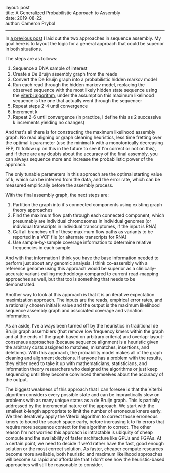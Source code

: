 layout: post  
title: A Generalized Probabilistic Approach to Assembly  
date: 2019-08-22  
author: Cameron Prybol  

---

In [a previous post](the-two-approach-problem-in-assembly.html) I laid out the two approaches in sequence assembly. My goal here is to layout the logic for a general approach that could be superior in both situations.

The steps are as follows:
1. Sequence a DNA sample of interest
2. Create a De Bruijn assembly graph from the reads
3. Convert the De Bruijn graph into a probabilistic hidden markov model
4. Run each read through the hidden markov model, replacing the observed sequence with the most likely hidden state sequence using the [viterbi algorithm](https://en.wikipedia.org/wiki/Viterbi_algorithm), under the assumption this maximum likelihood sequence is the one that actually went through the sequencer
5. Repeat steps 2-4 until convergence
6. Increment k
7. Repeat 2-6 until convergence (in practice, I define this as 2 successive k increments yielding no changes)

And that's all there is for constructing the maximum likelihood assembly graph. No read aligning or graph cleaning heuristics, less time fretting over the optimal k parameter (use the minimal k with a monotonically decreasing FFP, I'll follow up on this in the future to see if I'm correct or not on this), and if there are any doubts about the accuracy of the final assembly, you can always sequence more and increase the probabilistic power of the approach.

The only tunable parameters in this approach are the optimal starting value of k, which can be inferred from the data, and the error rate, which can be measured empirically before the assembly process.

With the final assembly graph, the next steps are:
1. Partition the graph into it's connected components using existing graph theory approaches
2. Find the maximum flow path through each connected component, which presumably are individual chromosomes in individual genomes (or individual transcripts in individual transcriptomes, if the input is RNA)
3. Call all branches off of these maximum flow paths as variants to be reported in a VCF file (or alternate transcripts for RNA)
4. Use sample-by-sample coverage information to determine relative frequencies in each sample

And with that information I think you have the base information needed to perform just about any genomic analysis. I think co-assembly with a reference genome using this approach would be superior as a clinically-accurate variant-calling methodology compared to current read-mapping approaches as well, but that too is something that needs to be demonstrated.

Another way to look at this approach is that it is an iterative expectation maximization approach. The inputs are the reads, empirical error rates, and a rationally chosen initial k value and the output is the maximum likelihood sequence assembly graph and associated coverage and variation information. 

As an aside, I've always been turned off by the heuristics in traditional de Bruijn graph assemblers (that remove low frequency kmers within the graph and at the ends of the graph based on arbitrary criteria) and overlap-layout-consensus approaches (because sequence alignment is a heuristic given the arbitrary costs assigned to matches, mismatches, insertions, and deletions). With this approach, the probability model makes all of the graph cleaning and alignment decisions. If anyone has a problem with the results, they either need to take it up with mathematicians, statisticians, and information theory researchers who designed the algorithms or just keep sequencing until they become convinced themselves about the accuracy of the output.

The biggest weakness of this approach that I can foresee is that the Viterbi algorithm considers every possible state and can be impractically slow on problems with as many unique states as a de Bruijn graph. This is partially addressed by the incremental nature of the approach. We start with the smallest k-length appropriate to limit the number of erroneous kmers early. We then iteratively apply the Viterbi algorithm to correct those erroneous kmers to bound the search space early, before increasing k to fix errors that require more sequence context for the algorithm to correct. The other reason I'm not worried this approach is intractable is ubiquity of cheap compute and the availability of faster architecture like GPUs and FGPAs. At a certain point, we need to decide if we'd rather have the fast, good enough solution or the most correct solution. As faster, cheaper compute resources become more available, both heuristic and maximum likelihood approaches will become so rapid and affordable that I don't see how the heuristic-based approaches will still be reasonable to consider.
